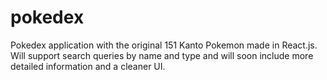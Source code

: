 # pokedex
Pokedex application with the original 151 Kanto Pokemon made in React.js. Will support search queries by name and type and will soon include more detailed information and a cleaner UI.
